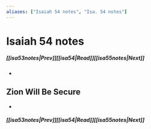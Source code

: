 ```yaml
---
aliases: ["Isaiah 54 notes", "Isa. 54 notes"]
---
```

# Isaiah 54 notes
##### <span class=arrow-left></span>[[isa53notes|Prev]]<span class=navigation-separator></span>[[isa54|Read]]<span class=navigation-separator></span>[[isa55notes|Next]]<span class=arrow-right></span>
- 
## Zion Will Be Secure
- 
##### <span class=arrow-left></span>[[isa53notes|Prev]]<span class=navigation-separator></span>[[isa54|Read]]<span class=navigation-separator></span>[[isa55notes|Next]]<span class=arrow-right></span>